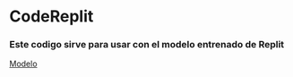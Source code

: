 # CodeReplit

### Este codigo sirve para usar con el modelo entrenado de Replit

<a href="https://huggingface.co/replit/replit-code-v1_5-3b">Modelo</a>
